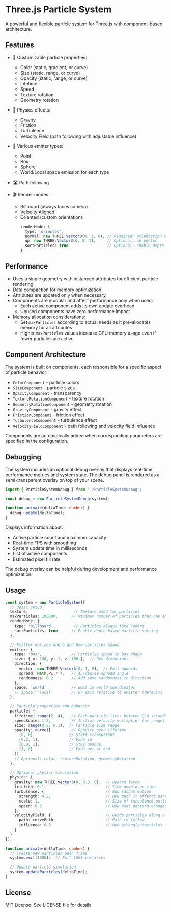 # Three.js Particle System

A powerful and flexible particle system for Three.js with component-based architecture.

## Features

- 🎨 Customizable particle properties:
  - Color (static, gradient, or curve)
  - Size (static, range, or curve)
  - Opacity (static, range, or curve)
  - Lifetime
  - Speed
  - Texture rotation
  - Geometry rotation

- 🌈 Physics effects:
  - Gravity
  - Friction
  - Turbulence
  - Velocity Field (path following with adjustable influence)

- 🎯 Various emitter types:
  - Point
  - Box
  - Sphere
  - World/Local space emission for each type

- 🛣️ Path following

- 🎬 Render modes:
  - Billboard (always faces camera)
  - Velocity Aligned
  - Oriented (custom orientation):
    ```typescript
    renderMode: {
      type: 'oriented',
      normal: new THREE.Vector3(0, 1, 0), // Required: orientation vector
      up: new THREE.Vector3(0, 0, 1),     // Optional: up vector
      sortParticles: true                 // Optional: enable depth sorting
    }
    ```

## Performance

- Uses a single geometry with instanced attributes for efficient particle rendering
- Data compaction for memory optimization
- Attributes are updated only when necessary
- Components are modular and affect performance only when used:
  - Each active component adds its own update overhead
  - Unused components have zero performance impact
- Memory allocation considerations:
  - Set `maxParticles` according to actual needs as it pre-allocates memory for all attributes
  - Higher `maxParticles` values increase GPU memory usage even if fewer particles are active

## Component Architecture

The system is built on components, each responsible for a specific aspect of particle behavior:

- `ColorComponent` - particle colors
- `SizeComponent` - particle sizes
- `OpacityComponent` - transparency
- `TextureRotationComponent` - texture rotation
- `GeometryRotationComponent` - geometry rotation
- `GravityComponent` - gravity effect
- `FrictionComponent` - friction effect
- `TurbulenceComponent` - turbulence effect
- `VelocityFieldComponent` - path following and velocity field influence

Components are automatically added when corresponding parameters are specified in the configuration.

## Debugging

The system includes an optional debug overlay that displays real-time performance metrics and system state. The debug panel is rendered as a semi-transparent overlay on top of your scene.

```typescript
import { ParticleSystemDebug } from './ParticleSystemDebug';

const debug = new ParticleSystemDebug(system);

function animate(deltaTime: number) {
  debug.update(deltaTime);
}
```

Displays information about:
- Active particle count and maximum capacity
- Real-time FPS with smoothing
- System update time in milliseconds
- List of active components
- Estimated pixel fill rate

The debug overlay can be helpful during development and performance optimization.

## Usage

```typescript
const system = new ParticleSystem({
  // Basic setup
  texture,                    // Texture used for particles
  maxParticles: 100000,      // Maximum number of particles that can exist at once
  renderMode: {
    type: 'billboard',        // Particles always face camera
    sortParticles: true      // Enable depth-based particle sorting
  },

  // Emitter defines where and how particles spawn
  emitter: {
    type: 'box',             // Particles spawn in box shape
    size: { x: 100, y: 1, z: 100 },  // Box dimensions
    direction: {
      vector: new THREE.Vector3(0, 1, 0),  // Emit upwards
      spread: Math.PI / 4,   // 45-degree spread angle
      randomness: 0.2        // Add some randomness to direction
    },
    space: 'world'           // Emit in world coordinates
    // space: 'local'        // Or emit relative to emitter (default)
  },

  // Particle properties and behavior
  particle: {
    lifetime: range(2, 4),   // Each particle lives between 2-4 seconds
    speedScale: 1.5,         // Initial velocity multiplier (or range(1, 2) for random values)
    size: range(0.2, 0.1),  // Particle size range
    opacity: curve([         // Opacity over lifetime
      [0, 0],               // Start transparent
      [0.2, 1],             // Fade in
      [0.8, 1],             // Stay opaque
      [1, 0]                // Fade out at end
    ]),
    // Optional: color, textureRotation, geometryRotation
  },

  // Optional physics simulation
  physics: {
    gravity: new THREE.Vector3(0, 0.8, 0),  // Upward force
    friction: 0.1,                          // Slow down over time
    turbulence: {                           // Add random motion
      strength: 0.2,                        // How much it affects particles
      scale: 1,                             // Size of turbulence pattern
      speed: 0.5                            // How fast pattern changes
    },
    velocityField: {                        // Guide particles along a path
      path: curvePath,                      // Path to follow
      influence: 0.3                        // How strongly particles follow the path (0-1)
    }
  }
});

function animate(deltaTime: number) {
  // Create new particles each frame
  system.emit(1000);  // Emit 1000 particles

  // Update particle simulation
  system.updateParticles(deltaTime);
}
```

## License

MIT License. See LICENSE file for details.